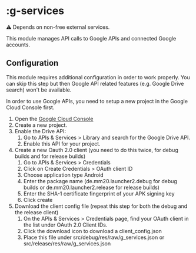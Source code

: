 # :g-services

⚠️ Depends on non-free external services.

This module manages API calls to Google APIs and connected Google accounts.

## Configuration

This module requires additional configuration in order to work properly. You can skip this step but
then Google API related features (e.g. Google Drive search) won't be available.

In order to use Google APIs, you need to setup a new project in the Google Cloud Console first.

1. Open the [Google Cloud Console](https://console.cloud.google.com)
1. Create a new project.
1. Enable the Drive API:
    1. Go to APIs & Services > Library and search for the Google Drive API.
    1. Enable this API for your project.
1. Create a new Oauth 2.0 client (you need to do this twice, for debug builds and for release builds)
    1. Go to APIs & Services > Credentials
    1. Click on Create Credentials > OAuth client ID
    1. Choose application type Android
    1. Enter the package name (de.mm20.launcher2.debug for debug builds or de.mm20.launcher2.release for release builds)
    1. Enter the SHA-1 certificate fingerprint of your APK signing key
    1. Click create
1. Download the client config file (repeat this step for both the debug and the release client)
    1. On the APIs & Services > Credentials page, find your OAuth client in the list under OAuth 2.0 Client IDs.
    1. Click the download icon to download a client_config.json
    1. Place this file under src/debug/res/raw/g_services.json or src/release/res/raw/g_services.json
   
